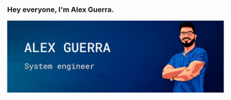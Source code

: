### Hey everyone, I'm Alex Guerra.

<img src="https://raw.githubusercontent.com/alexGuerraDev/alexGuerraDev/master/alex-portada-github-textur-2.png">